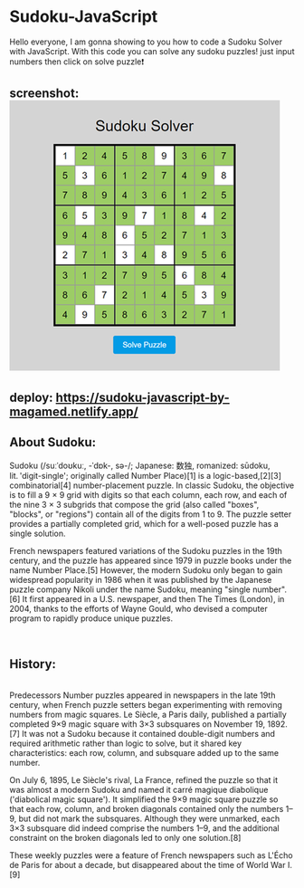 # Sudoku-JavaScript
Hello everyone, I am gonna showing to you how to code a Sudoku Solver with JavaScript. With this code you can solve any sudoku puzzles! just input numbers then click on solve puzzle❗️

## screenshot: ![Sudoku Image](https://github.com/AndyMagwayer/Sudoku-JavaScript/blob/main/screenshot%20(1).jpg)


## deploy: https://sudoku-javascript-by-magamed.netlify.app/

## About Sudoku: 
Sudoku (/suːˈdoʊkuː, -ˈdɒk-, sə-/; Japanese: 数独, romanized: sūdoku, lit. 'digit-single'; originally called Number Place)[1] is a logic-based,[2][3] combinatorial[4] number-placement puzzle. In classic Sudoku, the objective is to fill a 9 × 9 grid with digits so that each column, each row, and each of the nine 3 × 3 subgrids that compose the grid (also called "boxes", "blocks", or "regions") contain all of the digits from 1 to 9. The puzzle setter provides a partially completed grid, which for a well-posed puzzle has a single solution.

French newspapers featured variations of the Sudoku puzzles in the 19th century, and the puzzle has appeared since 1979 in puzzle books under the name Number Place.[5] However, the modern Sudoku only began to gain widespread popularity in 1986 when it was published by the Japanese puzzle company Nikoli under the name Sudoku, meaning "single number".[6] It first appeared in a U.S. newspaper, and then The Times (London), in 2004, thanks to the efforts of Wayne Gould, who devised a computer program to rapidly produce unique puzzles.

<br>

## History:
<br>
Predecessors
Number puzzles appeared in newspapers in the late 19th century, when French puzzle setters began experimenting with removing numbers from magic squares. Le Siècle, a Paris daily, published a partially completed 9×9 magic square with 3×3 subsquares on November 19, 1892.[7] It was not a Sudoku because it contained double-digit numbers and required arithmetic rather than logic to solve, but it shared key characteristics: each row, column, and subsquare added up to the same number.

On July 6, 1895, Le Siècle's rival, La France, refined the puzzle so that it was almost a modern Sudoku and named it carré magique diabolique ('diabolical magic square'). It simplified the 9×9 magic square puzzle so that each row, column, and broken diagonals contained only the numbers 1–9, but did not mark the subsquares. Although they were unmarked, each 3×3 subsquare did indeed comprise the numbers 1–9, and the additional constraint on the broken diagonals led to only one solution.[8]

These weekly puzzles were a feature of French newspapers such as L'Écho de Paris for about a decade, but disappeared about the time of World War I.[9]


